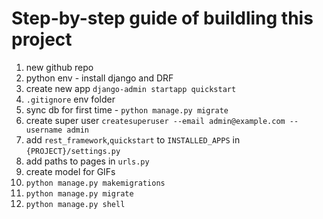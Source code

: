# Step-by-step guide of buildling this project
1. new github repo
2. python env - install django and DRF
3. create new app `django-admin startapp quickstart`
4. `.gitignore` env folder
5. sync db for first time - `python manage.py migrate`
6. create super user `createsuperuser --email admin@example.com --username admin`
7. add `rest_framework`,`quickstart` to `INSTALLED_APPS` in `{PROJECT}/settings.py` 
8. add paths to pages in `urls.py`
9. create model for GIFs
10. `python manage.py makemigrations`
11. `python manage.py migrate`
12. `python manage.py shell`